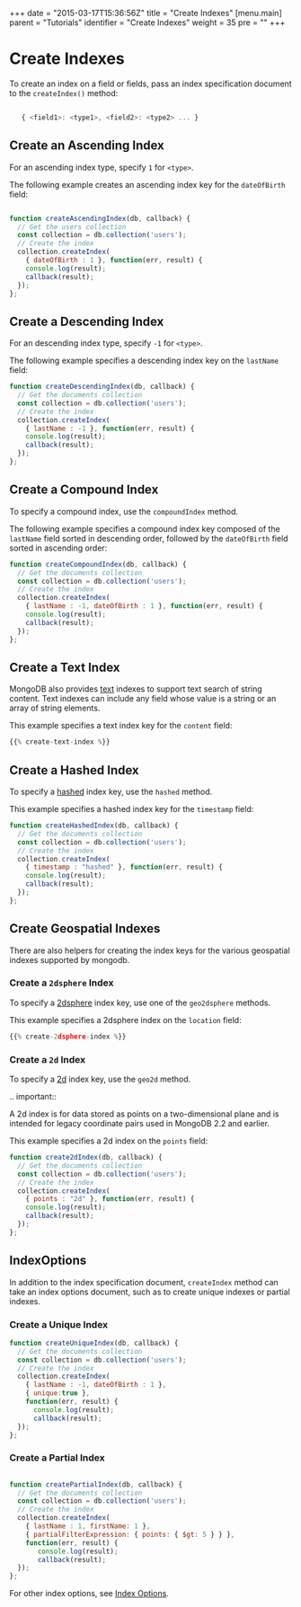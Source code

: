 +++
date = "2015-03-17T15:36:56Z"
title = "Create Indexes"
[menu.main]
  parent = "Tutorials"
  identifier = "Create Indexes"
  weight = 35
  pre = "<i class='fa'></i>"
+++

# Create Indexes

To create an index on a field or fields, pass an index specification
document to the `createIndex()` method:

```js

   { <field1>: <type1>, <field2>: <type2> ... }

```

## Create an Ascending Index

For an ascending index type, specify ``1`` for ``<type>``.

The following example creates an ascending index key for the
``dateOfBirth`` field:

```js

function createAscendingIndex(db, callback) {
  // Get the users collection
  const collection = db.collection('users');
  // Create the index
  collection.createIndex(
    { dateOfBirth : 1 }, function(err, result) {
    console.log(result);
    callback(result);
  });
};

```

## Create a Descending Index

For an descending index type, specify ``-1`` for ``<type>``.

The following example specifies a descending index key on the
``lastName`` field:

```js
function createDescendingIndex(db, callback) {
  // Get the documents collection
  const collection = db.collection('users');
  // Create the index
  collection.createIndex(
    { lastName : -1 }, function(err, result) {
    console.log(result);
    callback(result);
  });
};

```

## Create a Compound Index


To specify a compound index, use the ``compoundIndex`` method.

The following example specifies a compound index key composed of the
``lastName`` field sorted in descending order, followed by the
``dateOfBirth`` field sorted in ascending order:

```js
function createCompoundIndex(db, callback) {
  // Get the documents collection
  const collection = db.collection('users');
  // Create the index
  collection.createIndex(
    { lastName : -1, dateOfBirth : 1 }, function(err, result) {
    console.log(result);
    callback(result);
  });
};
```

## Create a Text Index


MongoDB also provides
[text](https://docs.mongodb.org/manual/core/index-text/) indexes to
support text search of string content. Text indexes can include any
field whose value is a string or an array of string elements.

This example specifies a text index key for the ``content`` field:

```js
{{% create-text-index %}}
```

## Create a Hashed Index

To specify a [hashed](https://docs.mongodb.org/manual/core/index-hashed/) index key,
use the ``hashed`` method.

This example specifies a hashed index key for the ``timestamp`` field:

```js
function createHashedIndex(db, callback) {
  // Get the documents collection
  const collection = db.collection('users');
  // Create the index
  collection.createIndex(
    { timestamp : "hashed" }, function(err, result) {
    console.log(result);
    callback(result);
  });
};
```

## Create Geospatial Indexes


There are also helpers for creating the index keys for the various
geospatial indexes supported by mongodb.

### Create a `2dsphere` Index

To specify a [2dsphere](https://docs.mongodb.org/manual/core/2dsphere/)
index key, use one of the ``geo2dsphere`` methods.

This example specifies a 2dsphere index on the ``location`` field:

```js
{{% create-2dsphere-index %}}
```

### Create a `2d` Index

To specify a [2d](https://docs.mongodb.org/manual/core/2d/) index key, use the ``geo2d``
method.

.. important::

   A 2d index is for data stored as points on a two-dimensional plane
   and is intended for legacy coordinate pairs used in MongoDB 2.2 and
   earlier.

This example specifies a 2d index on the ``points`` field:

```js
function create2dIndex(db, callback) {
  // Get the documents collection
  const collection = db.collection('users');
  // Create the index
  collection.createIndex(
    { points : "2d" }, function(err, result) {
    console.log(result);
    callback(result);
  });
};
```

## IndexOptions

In addition to the index specification document, `createIndex`
method can take an index options document, such as to create unique
indexes or partial indexes.

### Create a Unique Index


```js
function createUniqueIndex(db, callback) {
  // Get the documents collection
  const collection = db.collection('users');
  // Create the index
  collection.createIndex(
    { lastName : -1, dateOfBirth : 1 },
    { unique:true },
    function(err, result) {
      console.log(result);
      callback(result);
  });
};
```

### Create a Partial Index


```js

function createPartialIndex(db, callback) {
  // Get the documents collection
  const collection = db.collection('users');
  // Create the index
  collection.createIndex(
    { lastName : 1, firstName: 1 },
    { partialFilterExpression: { points: { $gt: 5 } } },
    function(err, result) {
       console.log(result);
       callback(result);
  });
};
```

For other index options, see [Index Options](https://docs.mongodb.org/manual/core/index-properties/).
